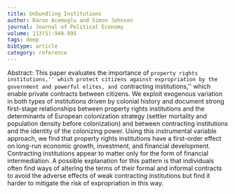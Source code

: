 ```yaml
---
title: Unbundling Institutions
author: Daron Acemoglu and Simon Johnson
journal: Journal of Political Economy
volume: 113(5):949-995
tags: deep
bibtype: article
category: reference
---
```

Abstract: This paper evaluates the importance of ``property rights institutions,'' which protect citizens against expropriation by the government and powerful elites, and ``contracting institutions,'' which enable private contracts between citizens. We exploit exogenous variation in both types of institutions driven by colonial history and document strong first-stage relationships between property rights institutions and the determinants of European colonization strategy (settler mortality and population density before colonization) and between contracting institutions and the identity of the colonizing power. Using this instrumental variable approach, we find that property rights institutions have a first-order effect  on long-run economic growth, investment, and financial development. Contracting institutions appear to matter only for the form of financial intermediation. A possible explanation for this pattern is that individuals often find ways of altering the terms of their formal and informal contracts to avoid the adverse effects of weak contracting institutions but find it harder to mitigate the risk of expropriation in this way.
